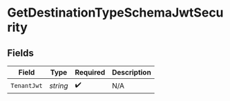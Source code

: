 # GetDestinationTypeSchemaJwtSecurity


## Fields

| Field              | Type               | Required           | Description        |
| ------------------ | ------------------ | ------------------ | ------------------ |
| `TenantJwt`        | *string*           | :heavy_check_mark: | N/A                |